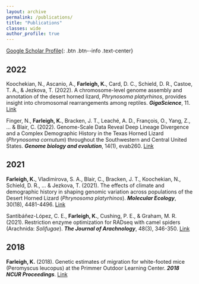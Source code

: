 ```yaml
---
layout: archive
permalink: /publications/
title: "Publications"
classes: wide
author_profile: true
---
```


[Google Scholar Profile](https://scholar.google.com/citations?user=ZKbwA2oAAAAJ&hl=en){: .btn .btn--info .text-center}

## 2022

Koochekian, N., Ascanio, A., __Farleigh, K.__, Card, D. C., Schield, D. R., Castoe, T. A., & Jezkova, T. (2022). A chromosome-level genome assembly and annotation of the desert horned lizard, _Phrynosoma platyrhinos_, provides insight into chromosomal rearrangements among reptiles. __*GigaScience*__, 11. [Link](https://academic.oup.com/gigascience/article/doi/10.1093/gigascience/giab098/6521878?login=true)

Finger, N., __Farleigh, K.__, Bracken, J. T., Leaché, A. D., François, O., Yang, Z., ... & Blair, C. (2022). Genome-Scale Data Reveal Deep Lineage Divergence and a Complex Demographic History in the Texas Horned Lizard (_Phrynosoma cornutum_) throughout the Southwestern and Central United States. __*Genome biology and evolution*__, 14(1), evab260. [Link](https://academic.oup.com/gbe/article/14/1/evab260/6443127?login=true)

## 2021

__Farleigh, K.__, Vladimirova, S. A., Blair, C., Bracken, J. T., Koochekian, N., Schield, D. R., ... & Jezkova, T. (2021). The effects of climate and demographic history in shaping genomic variation across populations of the Desert Horned Lizard (_Phrynosoma platyrhinos_). __*Molecular Ecology*__, 30(18), 4481-4496. [Link](https://onlinelibrary.wiley.com/doi/abs/10.1111/mec.16070)


Santibáñez-López, C. E., __Farleigh, K.__, Cushing, P. E., & Graham, M. R. (2021). Restriction enzyme optimization for RADseq with camel spiders (Arachnida: _Solifugae_). __*The Journal of Arachnology*__, 48(3), 346-350. [Link](https://bioone.org/journals/the-journal-of-arachnology/volume-48/issue-3/JoA-S-20-040/Restriction-enzyme-optimization-for-RADseq-with-camel-spiders-Arachnida/10.1636/JoA-S-20-040.short)

## 2018

__Farleigh, K.__ (2018). Genetic estimates of migration for white-footed mice (Peromyscus leucopus) at the Primmer Outdoor Learning Center. __*2018 NCUR Proceedings*__. [Link](http://libjournals.unca.edu/ncur/wp-content/uploads/2021/03/Farleigh-Keaka-FINAL-m.pdf)
